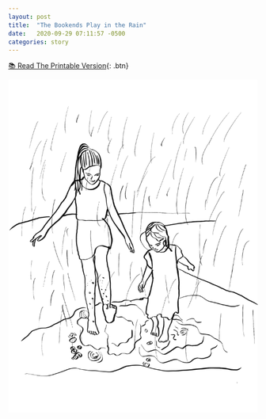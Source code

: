 ```yaml
---
layout: post
title:  "The Bookends Play in the Rain"
date:   2020-09-29 07:11:57 -0500
categories: story
---
```


[📚 Read The Printable Version](/assets/pitr/playintherain.pdf){: .btn}

![](/assets/pitr/driveway.png)